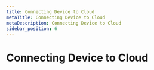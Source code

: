 ```yaml
---
title: Connecting Device to Cloud
metaTitle: Connecting Device to Cloud
metaDescription: Connecting Device to Cloud
sidebar_position: 6
---
```


# Connecting Device to Cloud
